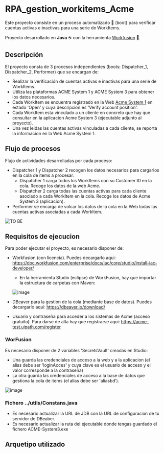 # RPA_gestion_workitems_Acme
Este proyecto consiste en un proceso automatizado 🤖 (boot) para verificar cuentas activas e inactivas para una serie de WorkItems.

Proyecto desarrollado en **Java** ☕ con la herramienta [Workfusion](https://doc.workfusion.com/enterprise/docs/iac/core/studio/install-iac-developer/) 🔨.

## Descripción 
El proyecto consta de 3 procesos independientes (boots: Dispatcher_1, Dispatcher_2, Performer) que se encargan de:
* Realizar la verificación de cuentas activas e inactivas para una serie de WorkItems.
* Utiliza las plataformas ACME System 1 y ACME System 3 para obtener los datos necesarios.
* Cada WorkItem se encuentra registrado en la Web [Acme System 1](https://acme-test.uipath.com/home) en estado 'Open' y cuya descripcion es 'Verify account position'.
* Cada WorkItem esta vinculado a un cliente en concreto que hay que consultar en la aplicacion Acme System 3 (ejecutable adjunto al proyecto).
* Una vez leidas las cuentas activas vinculadas a cada cliente, se reporta la informacion en la Web Acme System 1.


## Flujo de procesos

Flujo de actividades desarrolladas por cada proceso:
* Dispatcher 1 y Dispatcher 2 recogen los datos necesarios para cargarlos en la cola de items a procesar.
  * Dispatcher 1 carga todos los WorkItems con su Customer ID en la cola. Recoge los datos de la web Acme.
  * Dispatcher 2 carga todas las cuentas activas para cada cliente asociado a cada WorkItem en la cola. Recoge los datos de Acme System 3 (aplicacion). 
* Performer se encarga de volcar los datos de la cola en la Web todas las cuentas activas asociadas a cada WorkItem.

![TO BE](https://github.com/hecikmc/RPA_gestion_workitems_Acme/assets/121127625/5735e66a-fe66-4c59-a26d-dbb7fd0b46cb)

## Requisitos de ejecucion
Para poder ejecutar el proyecto, es necesario disponer de:
* Workfusion (con licencia). Puedes decargarlo aqui: https://doc.workfusion.com/enterprise/docs/iac/core/studio/install-iac-developer/
 
  * En la herramienta Studio (eclipse) de WorkFusion, hay que importar la estructura de carpetas con Maven:

  ![image](https://github.com/hecikmc/RPA_gestion_workitems_Acme/assets/121127625/70eb993b-66c9-4259-9d66-236162ce29da)

* DBeaver para la gestion de la cola (mediante base de datos). Puedes decargarlo aqui: https://dbeaver.io/download/ 
* Usuario y contraseña para acceder a los sistemas de Acme (acceso gratuito). Para darse de alta hay que registrarse aqui: https://acme-test.uipath.com/register 

### WorFusion
Es necesario disponer de 2 variables 'SecretsVault' creadas en Studio:
* Una guarda las credenciales de acceso a la web y a la aplicacion (el alias debe ser 'loginAcces' y cuya clave es el usuario de acceso y el valor corresponde a la contraseña)
* La otra guarda las credenciales de acceso a la base de datos que gestiona la cola de items (el alias debe ser 'aliasbd').

![image](https://github.com/hecikmc/RPA_gestion_workitems_Acme/assets/121127625/36bcc3fb-fce1-4b1f-be09-bb9bc20fc2ce)

### Fichero ../utils/Constans.java
* Es necesario actualizar la URL de JDB con la URL de configuracion de tu servidor de DBeaber.
* Es necesario actualizar la ruta del ejecutable donde tengas guardado el fichero ACME-System3.exe

## Arquetipo utilizado

```shell mvn archetype:generate -DarchetypeGroupId="com.workfusion.odf2" -DarchetypeArtifactId="simple-archetype" -DarchetypeVersion="10.2.6.10" -DgroupId="com.example" -DartifactId="example-project4" -Dversion="1.0" -Dpackage="com.example" -Dusecase-code="uc-code" -Dusecase-name="uc-name" -Dcontrol-tower-url="http://localhost:15280" -DinteractiveMode=false



